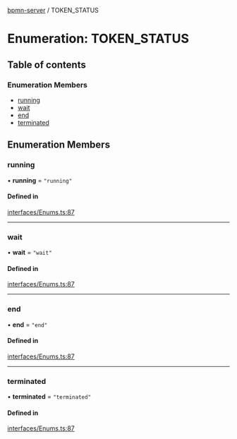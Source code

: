 [bpmn-server](../readme.md) / TOKEN\_STATUS

# Enumeration: TOKEN\_STATUS

## Table of contents

### Enumeration Members

- [running](TOKEN_STATUS.md#running)
- [wait](TOKEN_STATUS.md#wait)
- [end](TOKEN_STATUS.md#end)
- [terminated](TOKEN_STATUS.md#terminated)

## Enumeration Members

### running

• **running** = ``"running"``

#### Defined in

[interfaces/Enums.ts:87](https://github.com/bpmnServer/bpmn-server/blob/6f144fc/src/interfaces/Enums.ts#L87)

___

### wait

• **wait** = ``"wait"``

#### Defined in

[interfaces/Enums.ts:87](https://github.com/bpmnServer/bpmn-server/blob/6f144fc/src/interfaces/Enums.ts#L87)

___

### end

• **end** = ``"end"``

#### Defined in

[interfaces/Enums.ts:87](https://github.com/bpmnServer/bpmn-server/blob/6f144fc/src/interfaces/Enums.ts#L87)

___

### terminated

• **terminated** = ``"terminated"``

#### Defined in

[interfaces/Enums.ts:87](https://github.com/bpmnServer/bpmn-server/blob/6f144fc/src/interfaces/Enums.ts#L87)
